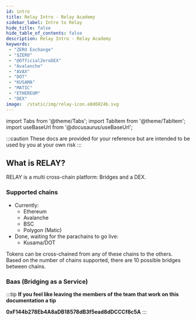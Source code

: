 ```yaml
---
id: intro 
title: Relay Intro - Relay Academy
sidebar_label: Intro to Relay
hide_title: false
hide_table_of_contents: false
description: Relay Intro - Relay Academy
keywords:  
 - "ZERO Exchange"
 - "$ZERO"
 - "@OfficialZeroDEX"
 - "Avalanche"
 - "AVAX"
 - "DOT"
 - "KUSAMA"
 - "MATIC"
 - "ETHEREUM"
 - "DEX"
image:  /static/img/relay-icon.e8d6824b.svg
---
```

import Tabs from '@theme/Tabs';
import TabItem from '@theme/TabItem';
import useBaseUrl from '@docusaurus/useBaseUrl';

:::caution
These docs are provided for your reference but are intended to be used by you at your own risk
:::

## What is RELAY?

RELAY is a multi cross-chain platform: Bridges and a DEX.


### Supported chains  

* Currently:  
  * Ethereum
  * Avalanche
  * BSC
  * Polygon (Matic)
* Done, waiting for the parachains to go live:  
  * Kusama/DOT

Tokens can be cross-chained from any of these chains to the others.  
Based on the number of chains supported, there are 10 possible bridges between chains.

### Baas (Bridging as a Service)

:::tip
**If you feel like leaving the members of the team that work on this documentation a tip**

**0xF144b278Eb4A8aDB18578dB3f5ead8dDCCCf8c5A**
:::